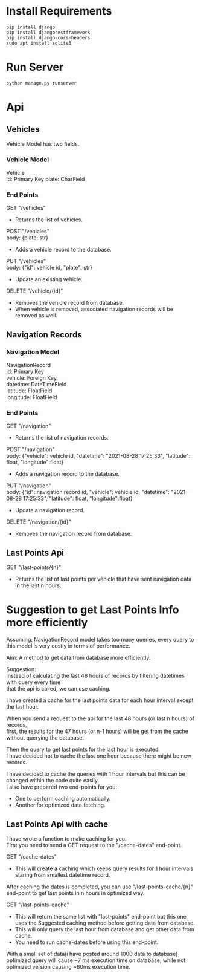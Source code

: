 # Install Requirements
`pip install django`  
`pip install djangorestframework`  
`pip install django-cors-headers`  
`sudo apt install sqlite3`  

# Run Server
`python manage.py runserver`  

# Api
## Vehicles
Vehicle Model has two fields.  

### Vehicle Model
Vehicle  
id: Primary Key 
plate: CharField

### End Points

GET "/vehicles"
* Returns the list of vehicles.  
  
POST "/vehicles"  
body: {plate: str}  
* Adds a vehicle record to the database.  

PUT "/vehicles"  
body: {"id": vehicle id, "plate": str}  
* Update an existing vehicle.  

DELETE "/vehicle/{id}"  
* Removes the vehicle record from database.  
* When vehicle is removed, associated navigation records will be removed as well.  


## Navigation Records

### Navigation Model
NavigationRecord  
id: Primary Key  
vehicle: Foreign Key  
datetime: DateTimeField  
latitude: FloatField  
longitude: FloatField  
  
### End Points  
  
GET "/navigation"  
* Returns the list of navigation records.  
  
POST "/navigation"  
body: {"vehicle": vehicle id, "datetime": "2021-08-28 17:25:33", "latitude": float, "longitude":float}  
* Adds a navigation record to the database.  

PUT "/navigation"  
body: {"id": navigation record id, "vehicle": vehicle id, "datetime": "2021-08-28 17:25:33", "latitude": float, "longitude":float}  
* Update a navigation record.  
  
DELETE "/navigation/{id}"  
* Removes the navigation record from database.  
  
  
## Last Points Api
GET "/last-points/{n}"
* Returns the list of last points per vehicle that have sent navigation data in the last n hours.


# Suggestion to get Last Points Info more efficiently  
Assuming: NavigationRecord model takes too many queries, every query to this model is very costly in
terms of performance.  
  
Aim: A method to get data from database more efficiently.  
  
Suggestion:  
Instead of calculating the last 48 hours of records by filtering datetimes with query every time  
that the api is called, we can use caching.  
  
I have created a cache for the last points data for each hour interval except the last hour.  
  
When you send a request to the api for the last 48 hours (or last n hours) of records,  
first, the results for the 47 hours (or n-1 hours) will be get from the cache without querying the database.  
  
Then the query to get last points for the last hour is executed.  
I have decided not to cache the last one hour because there might be new records.  
  
I have decided to cache the queries with 1 hour intervals but this can be changed within the code quite easily.  
I also have prepared two end-points for you:  
* One to perform caching automatically.  
* Another for optimized data fetching.
  
  
## Last Points Api with cache  
I have wrote a function to make caching for you.  
First you need to send a GET request to the "/cache-dates" end-point.  
  
GET "/cache-dates"  
* This will create a caching which keeps query results for 1 hour intervals staring from smallest datetime record.   
  
After caching the dates is completed, you can use "/last-points-cache/{n}" end-point to get last points in n hours in optimized way.  
  
GET "/last-points-cache"
* This will return the same list with "last-points" end-point but this one uses the Suggested caching method before getting data from database.  
* This will only query the last hour from database and get other data from cache.    
* You need to run cache-dates before using this end-point.   
  
With a small set of data(i have posted around 1000 data to database) optimized query will cause ~7 ms execution time on database, while not optimized version causing ~60ms execution time.


  





  


